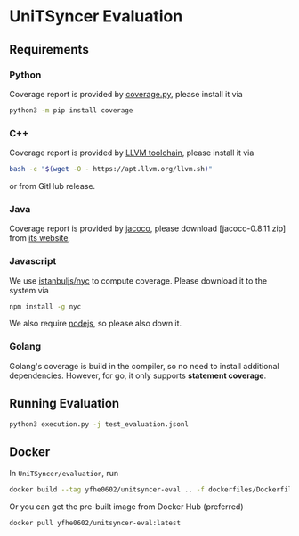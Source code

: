 # UniTSyncer Evaluation

## Requirements

### Python

Coverage report is provided by [coverage.py](https://coverage.readthedocs.io/en/7.4.0/),
please install it via

```sh
python3 -m pip install coverage
```

### C++

Coverage report is provided by [LLVM toolchain](https://github.com/llvm/llvm-project),
please install it via

```sh
bash -c "$(wget -O - https://apt.llvm.org/llvm.sh)"
```

or from GitHub release.

### Java

Coverage report is provided by [jacoco](https://github.com/jacoco/jacoco),
please download [jacoco-0.8.11.zip] from [its website](https://www.jacoco.org/jacoco/),

### Javascript

We use [istanbuljs/nyc](https://github.com/istanbuljs/nyc) to compute coverage.
Please download it to the system via

```sh
npm install -g nyc
```

We also require [nodejs](https://nodejs.org/en/download/current),
so please also down it.

### Golang

Golang's coverage is build in the compiler, so no need to install additional dependencies.
However, for go, it only supports **statement coverage**.

## Running Evaluation

```sh
python3 execution.py -j test_evaluation.jsonl
```

## Docker

In `UniTSyncer/evaluation`, run

```sh
docker build --tag yfhe0602/unitsyncer-eval .. -f dockerfiles/Dockerfile.eval
```

Or you can get the pre-built image from Docker Hub (preferred)

```sh
docker pull yfhe0602/unitsyncer-eval:latest
```
